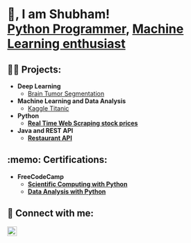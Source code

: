 <h1> 👋, I am Shubham! 
 <br/><a href="https://github.com/Jakhmola">Python Programmer</a>, <a href="https://www.linkedin.com/in/Jakhmola/">Machine Learning enthusiast</a>
<h2>👨‍💻 Projects:</h2>

- <b>Deep Learning</b>
  - [Brain Tumor Segmentation](https://github.com/Jakhmola/Brain-Tumor-Segmentation)
- <b>Machine Learning and Data Analysis</b>
  - [Kaggle Titanic](https://github.com/Jakhmola/Kaggle-Titanic) <b>
- <b>Python</b>
  - [Real Time Web Scraping stock prices](https://github.com/Jakhmola/Web-Scraping-Stock-Price) <b>
- <b>Java and REST API</b>
  - [Restaurant API](https://github.com/Jakhmola/Restaurant-API) <b>

<h2> :memo: Certifications: </h2>
 
 - <b>FreeCodeCamp</b>
   - [Scientific Computing with Python](https://freecodecamp.org/certification/fcc4590a051-c41a-497c-80d3-8144a1204a8c/scientific-computing-with-python-v7) <b>
   - [Data Analysis with Python](https://www.freecodecamp.org/certification/fcc4590a051-c41a-497c-80d3-8144a1204a8c/data-analysis-with-python-v7) <b>

<h2> 🤳 Connect with me:</h2>

[<img align="left" alt="Shubham_Jakhmola | LinkedIn" width="22px" src="https://cdn.jsdelivr.net/npm/simple-icons@v3/icons/linkedin.svg" />][linkedin]

[linkedin]: https://www.linkedin.com/in/jakhmola/



<!--
**Jakhmola/Jakhmola** is a ✨ _special_ ✨ repository because its `README.md` (this file) appears on your GitHub profile.

Here are some ideas to get you started:

- 🔭 I’m currently working on ...
- 🌱 I’m currently learning ...
- 👯 I’m looking to collaborate on ...
- 🤔 I’m looking for help with ...
- 💬 Ask me about ...
- 📫 How to reach me: ...
- 😄 Pronouns: ...
- ⚡ Fun fact: ...
-->
